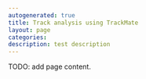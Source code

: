 ```yaml
---
autogenerated: true
title: Track analysis using TrackMate
layout: page
categories:
description: test description
---
```


TODO: add page content.
